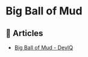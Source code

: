 # Big Ball of Mud

## 📕 Articles

- [Big Ball of Mud - DevIQ](https://deviq.com/antipatterns/big-ball-of-mud)